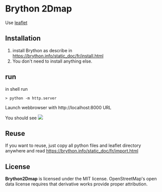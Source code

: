 # Brython 2Dmap

Use [leaflet]()

## Installation

1. install Brython as describe in https://brython.info/static_doc/fr/install.html
2. You don't need to install anything else.

## run

in shell run 
```
> python -m http.server
```

Launch webbrowser with http://localhost:8000 URL

You should see ![](vdo.gif)

## Reuse

If you want to reuse, just copy all python files and leaflet directory anywhere
and read https://brython.info/static_doc/fr/import.html

## License

**Brython2Dmap** is licensed under the MIT license. OpenStreetMap's open data license requires that derivative works provide proper attribution.